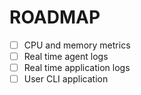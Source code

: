 # ROADMAP

- [ ] CPU and memory metrics
- [ ] Real time agent logs
- [ ] Real time application logs
- [ ] User CLI application